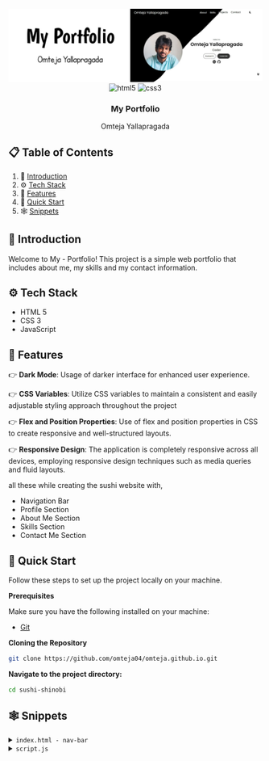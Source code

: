 <div align="center">
  <br />
      <img src="./assets/portfolio-banner.jpg" alt="Project Banner">
    </a>
  <br />

  <div>
    <img src="https://img.shields.io/badge/-HTML_5-black?style=for-the-badge&logoColor=white&logo=html5&color=E34F26" alt="html5" />
    <img src="https://img.shields.io/badge/-css3-black?style=for-the-badge&logoColor=white&logo=css3&color=1572B6" alt="css3" />
  </div>

  <h3 align="center">My Portfolio</h3>

   <div align="center">
     Omteja Yallapragada
    </div>
</div>

## 📋 <a name="table">Table of Contents</a>

1. 🤖 [Introduction](#introduction)
2. ⚙️ [Tech Stack](#tech-stack)
3. 🔋 [Features](#features)
4. 🤸 [Quick Start](#quick-start)
5. 🕸️ [Snippets](#snippets)
<!-- 6. 🔗 [Links](#links) -->
<!-- 7. 🚀 [More](#more) -->

## <a name="introduction">🤖 Introduction</a>

Welcome to My - Portfolio! This project is a simple web portfolio that includes about me, my skills and my contact information.

## <a name="tech-stack">⚙️ Tech Stack</a>

- HTML 5
- CSS 3
- JavaScript

## <a name="features">🔋 Features</a>

👉 **Dark Mode**: Usage of darker interface for enhanced user experience.

👉 **CSS Variables**: Utilize CSS variables to maintain a consistent and easily adjustable styling approach throughout the project

👉 **Flex and Position Properties**: Use of flex and position properties in CSS to create responsive and well-structured layouts.

👉 **Responsive Design**: The application is completely responsive across all devices, employing responsive design techniques such as media queries and fluid layouts.

all these while creating the sushi website with,

- Navigation Bar
- Profile Section
- About Me Section
- Skills Section
- Contact Me Section

## <a name="quick-start">🤸 Quick Start</a>

Follow these steps to set up the project locally on your machine.

**Prerequisites**

Make sure you have the following installed on your machine:

- [Git](https://git-scm.com/)
<!-- - [Node.js](https://nodejs.org/en)
- [npm](https://www.npmjs.com/) (Node Package Manager) -->

**Cloning the Repository**

```bash
git clone https://github.com/omteja04/omteja.github.io.git
```

**Navigate to the project directory:**

```bash
cd sushi-shinobi
```

## <a name="snippets">🕸️ Snippets</a>

<details>
<summary><code>index.html - nav-bar</code></summary>

```html
<nav id="desktop-nav">
  <div class="logo">Omteja Yallapragada</div>
  <div class="nav-container">
    <ul class="nav-links">
      <li><a href="#about">About</a></li>
      <li><a href="#skills">Skills</a></li>
      <li><a href="#projects">Projects</a></li>
      <li><a href="#contact">Contact</a></li>
    </ul>
    <img
      src="./assets/theme_dark.png"
      alt="switch-to-dark-mode"
      class="icon color-icon"
      id="moon"
      src-light="./assets/theme_dark.png"
      src-dark="./assets/theme_light.png"
    />
    <img
      src="./assets/theme_dark.png"
      alt="switch-to-light-mode"
      class="icon color-icon"
      id="sun"
      src-light="./assets/theme_dark.png"
      src-dark="./assets/theme_light.png"
    />
  </div>
</nav>
<nav id="hamburger-nav">
  <div class="logo">Omteja Yallapragada</div>
  <div class="hamburger-menu">
    <div class="nav-container-mobile">
      <div class="hamburger-icon" onclick="toggleMenu()">
        <span></span>
        <span></span>
        <span></span>
      </div>
      <img
        src="./assets/theme_dark.png"
        alt="switch-to-dark-mode"
        class="icon color-icon"
        id="moon"
        src-light="./assets/theme_dark.png"
        src-dark="./assets/theme_light.png"
      />
      <img
        src="./assets/theme_dark.png"
        alt="switch-to-light-mode"
        class="icon color-icon"
        id="sun"
        src-light="./assets/theme_dark.png"
        src-dark="./assets/theme_light.png"
      />
    </div>
    <div class="menu-links">
      <li><a href="#about" onclick="toggleMenu()">About</a></li>
      <li><a href="#skills" onclick="toggleMenu()">Skills</a></li>
      <li><a href="#projects" onclick="toggleMenu()">Projects</a></li>
      <li><a href="#contact" onclick="toggleMenu()">Contact</a></li>
    </div>
  </div>
</nav>
```

</details>

<details>
<summary><code>script.js</code></summary>

```javascript
function toggleMenu() {
  const menu = document.querySelector(".menu-links");
  const icon = document.querySelector(".hamburger-icon");
  menu.classList.toggle("open");
  icon.classList.toggle("open");
}

document.body.addEventListener("click", function (event) {
  const menu = document.querySelector(".menu-links");
  const icon = document.querySelector(".hamburger-icon");
  if (!menu.contains(event.target) && !icon.contains(event.target)) {
    menu.classList.remove("open");
    icon.classList.remove("open");
  }
});

document.addEventListener("DOMContentLoaded", () => {
  const moonIcons = document.querySelectorAll("#moon, #moon-mobile");
  const sunIcons = document.querySelectorAll("#sun, #sun-mobile");
  const body = document.body;
  const themeIcons = document.querySelectorAll(".icon");

  function enableDarkTheme() {
    body.classList.add("dark-theme");
    localStorage.setItem("theme", "dark");
    themeIcons.forEach((icon) => {
      icon.src = icon.getAttribute("src-dark");
    });
  }

  function disableDarkTheme() {
    body.classList.remove("dark-theme");
    localStorage.setItem("theme", "light");
    themeIcons.forEach((icon) => {
      icon.src = icon.getAttribute("src-light");
    });
  }

  moonIcons.forEach((moonIcon) => {
    moonIcon.addEventListener("click", enableDarkTheme);
  });

  sunIcons.forEach((sunIcon) => {
    sunIcon.addEventListener("click", disableDarkTheme);
  });

  // Check the saved theme from local storage
  if (localStorage.getItem("theme") === "dark") {
    enableDarkTheme();
  } else {
    disableDarkTheme();
  }
});
```

</details>

<!-- ## <a name="links">🔗 Links</a>

Assets used in the project are [here](https://1drv.ms/u/s!Aik16QFpt84fjS6JjTtlIVyFwRZ_?e=sywxKO) -->

<!-- ## <a name="more">🚀 More</a> -->
